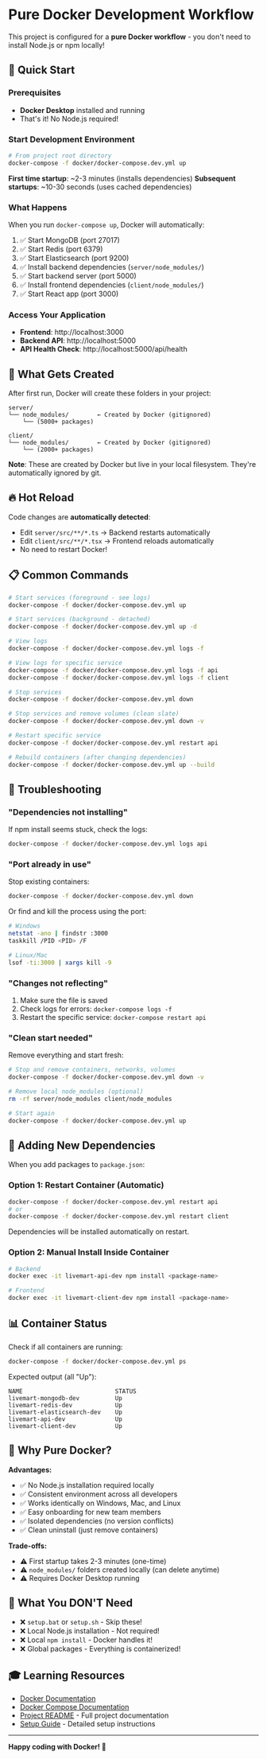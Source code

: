 # Pure Docker Development Workflow

This project is configured for a **pure Docker workflow** - you don't need to install Node.js or npm locally!

## 🚀 Quick Start

### Prerequisites
- **Docker Desktop** installed and running
- That's it! No Node.js required!

### Start Development Environment

```bash
# From project root directory
docker-compose -f docker/docker-compose.dev.yml up
```

**First time startup**: ~2-3 minutes (installs dependencies)
**Subsequent startups**: ~10-30 seconds (uses cached dependencies)

### What Happens

When you run `docker-compose up`, Docker will automatically:

1. ✅ Start MongoDB (port 27017)
2. ✅ Start Redis (port 6379)
3. ✅ Start Elasticsearch (port 9200)
4. ✅ Install backend dependencies (`server/node_modules/`)
5. ✅ Start backend server (port 5000)
6. ✅ Install frontend dependencies (`client/node_modules/`)
7. ✅ Start React app (port 3000)

### Access Your Application

- **Frontend**: http://localhost:3000
- **Backend API**: http://localhost:5000
- **API Health Check**: http://localhost:5000/api/health

## 📂 What Gets Created

After first run, Docker will create these folders in your project:

```
server/
└── node_modules/        ← Created by Docker (gitignored)
    └── (5000+ packages)

client/
└── node_modules/        ← Created by Docker (gitignored)
    └── (2000+ packages)
```

**Note**: These are created by Docker but live in your local filesystem. They're automatically ignored by git.

## 🔥 Hot Reload

Code changes are **automatically detected**:

- Edit `server/src/**/*.ts` → Backend restarts automatically
- Edit `client/src/**/*.tsx` → Frontend reloads automatically
- No need to restart Docker!

## 📋 Common Commands

```bash
# Start services (foreground - see logs)
docker-compose -f docker/docker-compose.dev.yml up

# Start services (background - detached)
docker-compose -f docker/docker-compose.dev.yml up -d

# View logs
docker-compose -f docker/docker-compose.dev.yml logs -f

# View logs for specific service
docker-compose -f docker/docker-compose.dev.yml logs -f api
docker-compose -f docker/docker-compose.dev.yml logs -f client

# Stop services
docker-compose -f docker/docker-compose.dev.yml down

# Stop services and remove volumes (clean slate)
docker-compose -f docker/docker-compose.dev.yml down -v

# Restart specific service
docker-compose -f docker/docker-compose.dev.yml restart api

# Rebuild containers (after changing dependencies)
docker-compose -f docker/docker-compose.dev.yml up --build
```

## 🐛 Troubleshooting

### "Dependencies not installing"

If npm install seems stuck, check the logs:
```bash
docker-compose -f docker/docker-compose.dev.yml logs api
```

### "Port already in use"

Stop existing containers:
```bash
docker-compose -f docker/docker-compose.dev.yml down
```

Or find and kill the process using the port:
```bash
# Windows
netstat -ano | findstr :3000
taskkill /PID <PID> /F

# Linux/Mac
lsof -ti:3000 | xargs kill -9
```

### "Changes not reflecting"

1. Make sure the file is saved
2. Check logs for errors: `docker-compose logs -f`
3. Restart the specific service: `docker-compose restart api`

### "Clean start needed"

Remove everything and start fresh:
```bash
# Stop and remove containers, networks, volumes
docker-compose -f docker/docker-compose.dev.yml down -v

# Remove local node_modules (optional)
rm -rf server/node_modules client/node_modules

# Start again
docker-compose -f docker/docker-compose.dev.yml up
```

## 🔧 Adding New Dependencies

When you add packages to `package.json`:

### Option 1: Restart Container (Automatic)
```bash
docker-compose -f docker/docker-compose.dev.yml restart api
# or
docker-compose -f docker/docker-compose.dev.yml restart client
```

Dependencies will be installed automatically on restart.

### Option 2: Manual Install Inside Container
```bash
# Backend
docker exec -it livemart-api-dev npm install <package-name>

# Frontend
docker exec -it livemart-client-dev npm install <package-name>
```

## 📊 Container Status

Check if all containers are running:
```bash
docker-compose -f docker/docker-compose.dev.yml ps
```

Expected output (all "Up"):
```
NAME                          STATUS
livemart-mongodb-dev          Up
livemart-redis-dev            Up
livemart-elasticsearch-dev    Up
livemart-api-dev              Up
livemart-client-dev           Up
```

## 🎯 Why Pure Docker?

**Advantages:**
- ✅ No Node.js installation required locally
- ✅ Consistent environment across all developers
- ✅ Works identically on Windows, Mac, and Linux
- ✅ Easy onboarding for new team members
- ✅ Isolated dependencies (no version conflicts)
- ✅ Clean uninstall (just remove containers)

**Trade-offs:**
- ⚠️ First startup takes 2-3 minutes (one-time)
- ⚠️ `node_modules/` folders created locally (can delete anytime)
- ⚠️ Requires Docker Desktop running

## 🚫 What You DON'T Need

- ❌ `setup.bat` or `setup.sh` - Skip these!
- ❌ Local Node.js installation - Not required!
- ❌ Local `npm install` - Docker handles it!
- ❌ Global packages - Everything is containerized!

## 🎓 Learning Resources

- [Docker Documentation](https://docs.docker.com/)
- [Docker Compose Documentation](https://docs.docker.com/compose/)
- [Project README](./README.md) - Full project documentation
- [Setup Guide](./docs/SETUP_GUIDE.md) - Detailed setup instructions

---

**Happy coding with Docker! 🐳**
